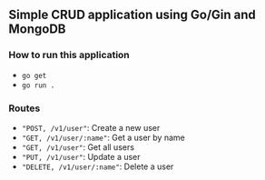## Simple CRUD application using Go/Gin and MongoDB

### How to run this application
  - `go get`
  - `go run .`

### Routes
  - `"POST, /v1/user"`:  Create a new user
  - `"GET, /v1/user/:name"`: Get a user by name
  - `"GET, /v1/user"`: Get all users
  - `"PUT, /v1/user"`: Update a user
  - `"DELETE, /v1/user/:name"`: Delete a user

